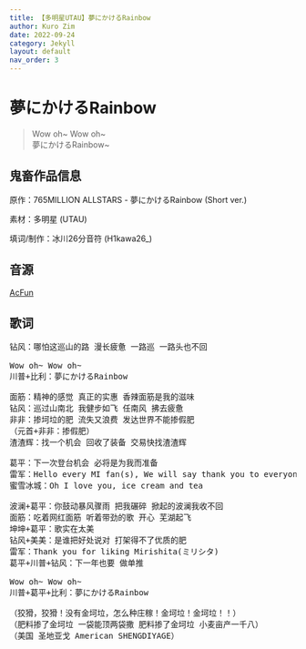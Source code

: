 ```yaml
---
title: 【多明星UTAU】夢にかけるRainbow
author: Kuro Zim
date: 2022-09-24
category: Jekyll
layout: default
nav_order: 3
---
```


# 夢にかけるRainbow

> Wow oh~ Wow oh~<br>夢にかけるRainbow~

## 鬼畜作品信息

原作：765MILLION ALLSTARS - 夢にかけるRainbow (Short ver.)

素材：多明星 (UTAU)

填词/制作：冰川26分音符 (H1kawa26_)

## 音源

[AcFun](https://www.acfun.cn/v/ac37580679)

## 歌词

<pre>
钻风：哪怕这巡山的路 漫长疲惫 一路巡 一路头也不回

Wow oh~ Wow oh~
川普+比利：夢にかけるRainbow

面筋：精神的感觉 真正的实惠 香辣面筋是我的滋味
钻风：巡过山南北 我健步如飞 任南风 拂去疲惫
非非：掺坷垃的肥 流失又浪费 发达世界不能掺假肥
（元首+非非：掺假肥）
渣渣辉：找一个机会 回收了装备 交易快找渣渣辉

葛平：下一次登台机会 必将是为我而准备
雷军：Hello every MI fan(s), We will say thank you to everyone... Are you happy?
蜜雪冰城：Oh I love you, ice cream and tea

波澜+葛平：你鼓动暴风骤雨 把我碾碎 掀起的波澜我收不回
面筋：吃着网红面筋 听着带劲的歌 开心 芜湖起飞
坤坤+葛平：歌实在太美
钻风+美美：是谁把好处说对 打架得不了优质的肥
雷军：Thank you for liking Mirishita(ミリシタ)
葛平+川普+钻风：下一年也要 做单推

Wow oh~ Wow oh~
川普+葛平+比利：夢にかけるRainbow

（狡猾，狡猾！没有金坷垃，怎么种庄稼！金坷垃！金坷垃！！）
（肥料掺了金坷垃 一袋能顶两袋撒 肥料掺了金坷垃 小麦亩产一千八）
（美国 圣地亚戈 American SHENGDIYAGE）
</pre>
